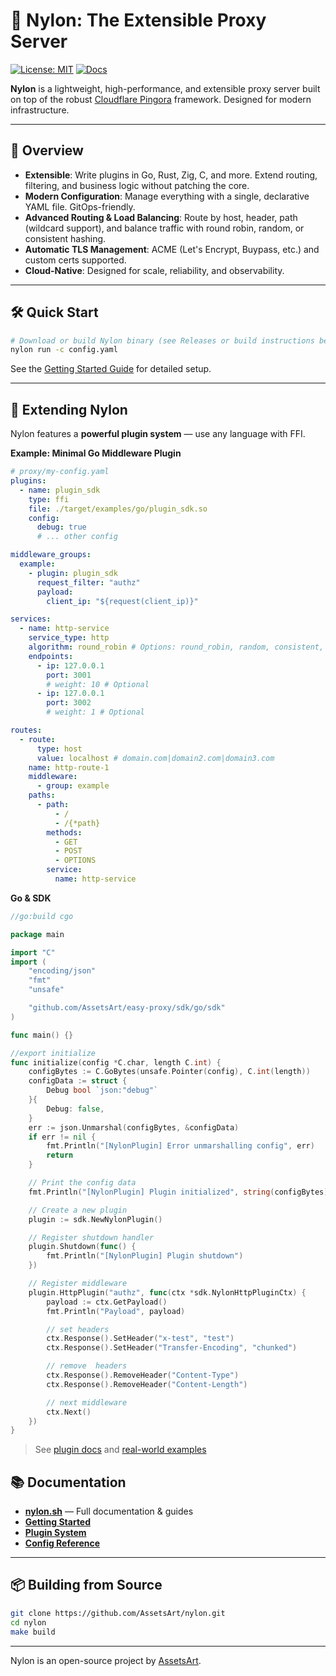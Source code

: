 # 🧬 Nylon: The Extensible Proxy Server

[![License: MIT](https://img.shields.io/badge/license-MIT-green.svg)](LICENSE)
[![Docs](https://img.shields.io/badge/docs-online-blue)](https://nylon.sh/)

**Nylon** is a lightweight, high-performance, and extensible proxy server built on top of the robust [Cloudflare Pingora](https://blog.cloudflare.com/introducing-pingora/) framework. Designed for modern infrastructure.

---

## 🚀 Overview

- **Extensible**: Write plugins in Go, Rust, Zig, C, and more. Extend routing, filtering, and business logic without patching the core.
- **Modern Configuration**: Manage everything with a single, declarative YAML file. GitOps-friendly.
- **Advanced Routing & Load Balancing**: Route by host, header, path (wildcard support), and balance traffic with round robin, random, or consistent hashing.
- **Automatic TLS Management**: ACME (Let's Encrypt, Buypass, etc.) and custom certs supported.
- **Cloud-Native**: Designed for scale, reliability, and observability.

---

## 🛠️ Quick Start

```sh
# Download or build Nylon binary (see Releases or build instructions below)
nylon run -c config.yaml
````

See the [Getting Started Guide](https://nylon.sh/getting-started/installation) for detailed setup.

---

## 🧩 Extending Nylon

Nylon features a **powerful plugin system** — use any language with FFI.

**Example: Minimal Go Middleware Plugin**

```yaml
# proxy/my-config.yaml
plugins:
  - name: plugin_sdk
    type: ffi
    file: ./target/examples/go/plugin_sdk.so
    config:
      debug: true
      # ... other config

middleware_groups:
  example:
    - plugin: plugin_sdk
      request_filter: "authz"
      payload:
        client_ip: "${request(client_ip)}"

services:
  - name: http-service
    service_type: http
    algorithm: round_robin # Options: round_robin, random, consistent, weighted
    endpoints:
      - ip: 127.0.0.1
        port: 3001
        # weight: 10 # Optional
      - ip: 127.0.0.1
        port: 3002
        # weight: 1 # Optional

routes:
  - route:
      type: host
      value: localhost # domain.com|domain2.com|domain3.com
    name: http-route-1
    middleware:
      - group: example
    paths:
      - path: 
          - /
          - /{*path}
        methods:
          - GET
          - POST
          - OPTIONS
        service:
          name: http-service
```

**Go & SDK**

```go
//go:build cgo

package main

import "C"
import (
	"encoding/json"
	"fmt"
	"unsafe"

	"github.com/AssetsArt/easy-proxy/sdk/go/sdk"
)

func main() {}

//export initialize
func initialize(config *C.char, length C.int) {
	configBytes := C.GoBytes(unsafe.Pointer(config), C.int(length))
	configData := struct {
		Debug bool `json:"debug"`
	}{
		Debug: false,
	}
	err := json.Unmarshal(configBytes, &configData)
	if err != nil {
		fmt.Println("[NylonPlugin] Error unmarshalling config", err)
		return
	}

	// Print the config data
	fmt.Println("[NylonPlugin] Plugin initialized", string(configBytes))

	// Create a new plugin
	plugin := sdk.NewNylonPlugin()

	// Register shutdown handler
	plugin.Shutdown(func() {
		fmt.Println("[NylonPlugin] Plugin shutdown")
	})

	// Register middleware
	plugin.HttpPlugin("authz", func(ctx *sdk.NylonHttpPluginCtx) {
		payload := ctx.GetPayload()
		fmt.Println("Payload", payload)

		// set headers
		ctx.Response().SetHeader("x-test", "test")
		ctx.Response().SetHeader("Transfer-Encoding", "chunked")

		// remove  headers
		ctx.Response().RemoveHeader("Content-Type")
		ctx.Response().RemoveHeader("Content-Length")

		// next middleware
		ctx.Next()
	})
}
```

> See [plugin docs](https://nylon.sh/plugin-system/go) and [real-world examples](https://github.com/AssetsArt/nylon/tree/main/examples/go)

## 📚 Documentation

* **[nylon.sh](https://nylon.sh/)** — Full documentation & guides
* **[Getting Started](https://nylon.sh/getting-started/installation)**
* **[Plugin System](https://nylon.sh/plugin-system)**
* **[Config Reference](https://nylon.sh/config-reference)**

---

## 📦 Building from Source

```sh
git clone https://github.com/AssetsArt/nylon.git
cd nylon
make build
```

---

Nylon is an open-source project by [AssetsArt](https://github.com/AssetsArt).
